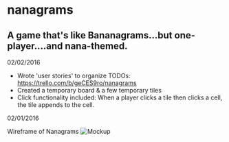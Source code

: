 # nanagrams
## A game that's like Bananagrams...but one-player....and nana-themed.

02/02/2016

* Wrote 'user stories' to organize TODOs: https://trello.com/b/geCES9ro/nanagrams
* Created a temporary board & a few temporary tiles
* Click functionality included: When a player clicks a tile then clicks a cell, the tile appends to the cell.

02/01/2016

Wireframe of Nanagrams
![Mockup](http://s16.postimg.org/6h4lvru1x/nanagrams_mockup.png)
